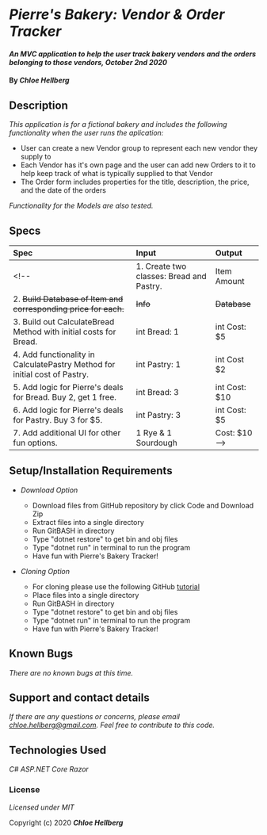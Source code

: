 # _Pierre's Bakery: Vendor & Order Tracker_

#### _An MVC application to help the user track bakery vendors and the orders belonging to those vendors, October 2nd 2020_

#### By _**Chloe Hellberg**_

## Description

_This application is for a fictional bakery and includes the following functionality when the user runs the aplication:_
  * User can create a new Vendor group to represent each new vendor they supply to
  * Each Vendor has it's own page and the user can add new Orders to it to help keep track of what is typically supplied to that Vendor
  * The Order form includes properties for the title, description, the price, and the date of the orders

_Functionality for the Models are also tested._

## Specs
| Spec | Input | Output |
| :---------------------------- | :------------- | :------------ |
<!-- | 1. Create two classes: Bread and Pastry. | Item Amount | Cost of Each |
| 2. ~~Build Database of Item and corresponding price for each.~~ | ~~Info~~ | ~~Database~~
| 3. Build out CalculateBread Method with initial costs for Bread. | int Bread: 1 | int Cost: $5
| 4. Add functionality in CalculatePastry Method for initial cost of Pastry. | int Pastry: 1 | int Cost $2
| 5. Add logic for Pierre's deals for Bread. Buy 2, get 1 free. | int Bread: 3 | int Cost: $10
| 6. Add logic for Pierre's deals for Pastry. Buy 3 for $5. | int Pastry: 3 | int Cost: $5
| 7. Add additional UI for other fun options. | 1 Rye & 1 Sourdough | Cost: $10 -->


## Setup/Installation Requirements

* _Download Option_
  * Download files from GitHub repository by click Code and Download Zip
  * Extract files into a single directory
  * Run GitBASH in directory
  * Type "dotnet restore" to get bin and obj files
  * Type "dotnet run" in terminal to run the program
  * Have fun with Pierre's Bakery Tracker!

* _Cloning Option_
  * For cloning please use the following GitHub [tutorial](https://docs.github.com/en/enterprise/2.16/user/github/creating-cloning-and-archiving-repositories/cloning-a-repository)
  * Place files into a single directory
  * Run GitBASH in directory
  * Type "dotnet restore" to get bin and obj files
  * Type "dotnet run" in terminal to run the program
  * Have fun with Pierre's Bakery Tracker!

## Known Bugs

_There are no known bugs at this time._

## Support and contact details

_If there are any questions or concerns, please email chloe.hellberg@gmail.com. Feel free to contribute to this code._

## Technologies Used

_C#_
_ASP.NET Core_
_Razor_

### License

_Licensed under MIT_

Copyright (c) 2020 **_Chloe Hellberg_**